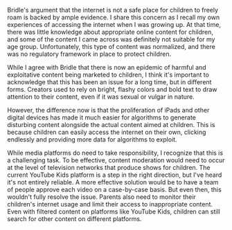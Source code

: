 Bridle's argument that the internet is not a safe place for children to freely roam is backed by ample evidence. I share this concern as I recall my own experiences of accessing the internet when I was growing up. At that time, there was little knowledge about appropriate online content for children, and some of the content I came across was definitely not suitable for my age group. Unfortunately, this type of content was normalized, and there was no regulatory framework in place to protect children.

While I agree with Bridle that there is now an epidemic of harmful and exploitative content being marketed to children, I think it's important to acknowledge that this has been an issue for a long time, but in different forms. Creators used to rely on bright, flashy colors and bold text to draw attention to their content, even if it was sexual or vulgar in nature.

However, the difference now is that the proliferation of iPads and other digital devices has made it much easier for algorithms to generate disturbing content alongside the actual content aimed at children. This is because children can easily access the internet on their own, clicking endlessly and providing more data for algorithms to exploit.

While media platforms do need to take responsibility, I recognize that this is a challenging task. To be effective, content moderation would need to occur at the level of television networks that produce shows for children. The current YouTube Kids platform is a step in the right direction, but I've heard it's not entirely reliable. A more effective solution would be to have a team of people approve each video on a case-by-case basis. But even then, this wouldn't fully resolve the issue. Parents also need to monitor their children's internet usage and limit their access to inappropriate content. Even with filtered content on platforms like YouTube Kids, children can still search for other content on different platforms.
